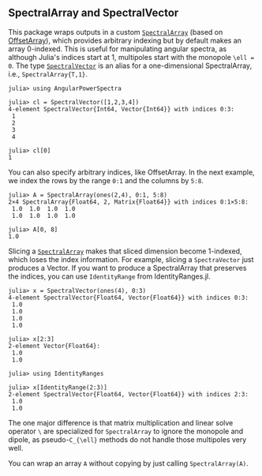 
## SpectralArray and SpectralVector

This package wraps outputs in a custom [`SpectralArray`](@ref) (based on [OffsetArray](https://github.com/JuliaArrays/OffsetArrays.jl)), which provides arbitrary indexing but by default makes an array 0-indexed. This is useful for manipulating angular spectra, as although Julia's indices start at 1, multipoles start with the monopole ``\ell = 0``. The type [`SpectralVector`](@ref) is an alias for a one-dimensional SpectralArray, i.e., `SpectralArray{T,1}`. 

```julia-repl
julia> using AngularPowerSpectra

julia> cl = SpectralVector([1,2,3,4])
4-element SpectralVector{Int64, Vector{Int64}} with indices 0:3:
 1
 2
 3
 4

julia> cl[0]
1
```

You can also specify arbitrary indices, like OffsetArray. In the next example, we index the rows by the range `0:1` and the columns by `5:8`.

```julia-repl
julia> A = SpectralArray(ones(2,4), 0:1, 5:8)
2×4 SpectralArray{Float64, 2, Matrix{Float64}} with indices 0:1×5:8:
 1.0  1.0  1.0  1.0
 1.0  1.0  1.0  1.0

julia> A[0, 8]
1.0
```
Slicing a [`SpectralArray`](@ref) makes that sliced dimension become 1-indexed, which loses the index information. For example, slicing a `SpectraVector` just produces a Vector. If you want to produce a SpectralArray that preserves the indices, you can use `IdentityRange` from IdentityRanges.jl.

```julia-repl
julia> x = SpectralVector(ones(4), 0:3)
4-element SpectralVector{Float64, Vector{Float64}} with indices 0:3:
 1.0
 1.0
 1.0
 1.0

julia> x[2:3]
2-element Vector{Float64}:
 1.0
 1.0

julia> using IdentityRanges

julia> x[IdentityRange(2:3)]
2-element SpectralVector{Float64, Vector{Float64}} with indices 2:3:
 1.0
 1.0

```

The one major difference is that matrix multiplication and linear solve operator `\` are specialized for `SpectralArray` to ignore the monopole and dipole, as pseudo-``C_{\ell}`` methods do not handle those multipoles very well.

You can wrap an array `A` without copying by just calling `SpectralArray(A)`.
